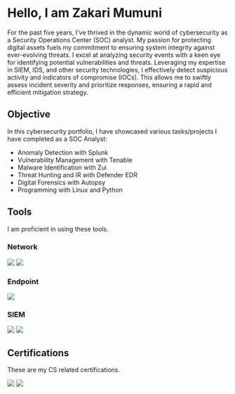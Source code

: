 # Hello, I am Zakari Mumuni 
For the past five years, I've thrived in the dynamic world of cybersecurity as a Security Operations Center (SOC) analyst.  My passion for protecting digital assets fuels my commitment to ensuring system integrity against ever-evolving threats.  I excel at analyzing security events with a keen eye for identifying potential vulnerabilities and threats.  Leveraging my expertise in SIEM, IDS, and other security technologies, I effectively detect suspicious activity and indicators of compromise (IOCs).  This allows me to swiftly assess incident severity and prioritize responses, ensuring a rapid and efficient mitigation strategy.

## Objective
In this cybersecurity portfolio, I have showcased various tasks/projects I have completed as a SOC Analyst:
* Anomaly Detection with Splunk
* Vulnerability Management with Tenable
* Malware Identification with Zui
* Threat Hunting and IR with Defender EDR
* Digital Forensics with Autopsy
* Programming with Linux and Python

## Tools
I am proficient in using these tools.

### Network
<div>
    <img src="https://img.shields.io/badge/-Wireshark-1679A7?&style=for-the-badge&logo=Wireshark&logoColor=white" />
    <img src="https://img.shields.io/badge/-Zui-007ACC?style=for-the-badge&logo=Zui&logoColor=white" />
</div>

### Endpoint
<div>
    <img src="https://img.shields.io/badge/-Microsoft_Defender_for_Endpoint-00A4EF?&style=for-the-badge&logo=Microsoft&logoColor=white" />
    
</div>

### SIEM
<div>
    <img src="https://img.shields.io/badge/-Microsoft_Sentinel-0078D4?&style=for-the-badge&logo=Microsoft&logoColor=white" />
    <img src="https://img.shields.io/badge/-Splunk-000000?&style=for-the-badge&logo=Splunk&logoColor=white" />
</div>

## Certifications
These are my CS related certifications.

<div>
<img src="https://img.shields.io/badge/-CySA%2B-006400?style=for-the-badge&logo=compTIA&logoColor=white" />
<img src="https://img.shields.io/badge/-Security%2B-FF0000?&style=for-the-badge&logo=CompTIA&logoColor=white" />
</div>